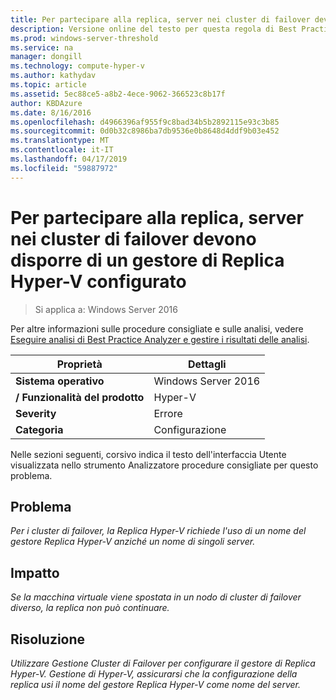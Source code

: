 ```yaml
---
title: Per partecipare alla replica, server nei cluster di failover devono disporre di un gestore di Replica Hyper-V configurato
description: Versione online del testo per questa regola di Best Practices Analyzer.
ms.prod: windows-server-threshold
ms.service: na
manager: dongill
ms.technology: compute-hyper-v
ms.author: kathydav
ms.topic: article
ms.assetid: 5ec88ce5-a8b2-4ece-9062-366523c8b17f
author: KBDAzure
ms.date: 8/16/2016
ms.openlocfilehash: d4966396af955f9c8bad34b5b2892115e93c3b85
ms.sourcegitcommit: 0d0b32c8986ba7db9536e0b8648d4ddf9b03e452
ms.translationtype: MT
ms.contentlocale: it-IT
ms.lasthandoff: 04/17/2019
ms.locfileid: "59887972"
---
```

# <a name="to-participate-in-replication-servers-in-failover-clusters-must-have-a-hyper-v-replica-broker-configured"></a>Per partecipare alla replica, server nei cluster di failover devono disporre di un gestore di Replica Hyper-V configurato

>Si applica a: Windows Server 2016

Per altre informazioni sulle procedure consigliate e sulle analisi, vedere [Eseguire analisi di Best Practice Analyzer e gestire i risultati delle analisi](https://go.microsoft.com/fwlink/p/?LinkID=223177).  
  
|Proprietà|Dettagli|  
|-|-|  
|**Sistema operativo**|Windows Server 2016|  
|**/ Funzionalità del prodotto**|Hyper-V|  
|**Severity**|Errore|  
|**Categoria**|Configurazione|  
  
Nelle sezioni seguenti, corsivo indica il testo dell'interfaccia Utente visualizzata nello strumento Analizzatore procedure consigliate per questo problema.  
  
## <a name="issue"></a>Problema  
*Per i cluster di failover, la Replica Hyper-V richiede l'uso di un nome del gestore Replica Hyper-V anziché un nome di singoli server.*  
  
## <a name="impact"></a>Impatto  
*Se la macchina virtuale viene spostata in un nodo di cluster di failover diverso, la replica non può continuare.*  
  
## <a name="resolution"></a>Risoluzione  
*Utilizzare Gestione Cluster di Failover per configurare il gestore di Replica Hyper-V. Gestione di Hyper-V, assicurarsi che la configurazione della replica usi il nome del gestore Replica Hyper-V come nome del server.*  
  


